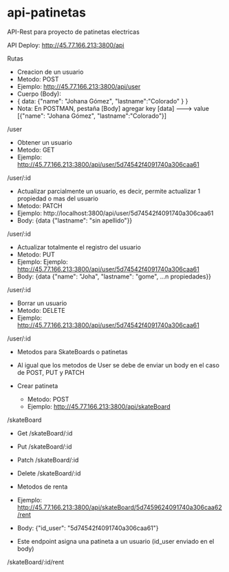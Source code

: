 # api-patinetas

API-Rest para proyecto de patinetas electricas

API Deploy: http://45.77.166.213:3800/api

Rutas

 * Creacion de un usuario
 * Metodo: POST
 * Ejemplo: http://45.77.166.213:3800/api/user
 * Cuerpo (Body): 
 * { data: {"name": "Johana Gómez", "lastname":"Colorado" } }
 * Nota: En POSTMAN, pestaña [Body] agregar key [data] ---> value [{"name": "Johana Gómez", "lastname":"Colorado"}]
 
/user


 * Obtener un usuario
 * Metodo: GET
 * Ejemplo: http://45.77.166.213:3800/api/user/5d74542f4091740a306caa61

/user/:id


 * Actualizar parcialmente un usuario, es decir, permite actualizar 1 propiedad o mas del usuario
 * Metodo: PATCH
 * Ejemplo: http://localhost:3800/api/user/5d74542f4091740a306caa61
 * Body: {data {"lastname": "sin apellido"}}

/user/:id


 * Actualizar totalmente el registro del usuario
 * Metodo: PUT
 * Ejemplo: Ejemplo: http://45.77.166.213:3800/api/user/5d74542f4091740a306caa61
 * Body: {data {"name": "Joha", "lastname": "gome", ...n propiedades}}

/user/:id


 * Borrar un usuario
 * Metodo: DELETE
 * Ejemplo:  http://45.77.166.213:3800/api/user/5d74542f4091740a306caa61

/user/:id


* Metodos para SkateBoards o patinetas 
* Al igual que los metodos de User se debe de enviar un body en el caso de POST, PUT y PATCH

* Crear patineta
  * Metodo: POST
  * Ejemplo: http://45.77.166.213:3800/api/skateBoard

/skateBoard


 * Get
/skateBoard/:id


 * Put
/skateBoard/:id


 * Patch
/skateBoard/:id


 * Delete
/skateBoard/:id


 * Metodos de renta
 * Ejemplo: http://45.77.166.213:3800/api/skateBoard/5d7459624091740a306caa62/rent
 * Body:  {"id_user": "5d74542f4091740a306caa61"}
 * Este endpoint asigna una patineta a un usuario (id_user enviado en el body)

/skateBoard/:id/rent
